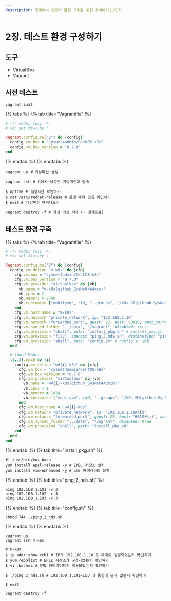```yaml
---
description: 컨테이너 인프라 환경 구축을 위한 쿠버네티스/도커
---
```


# 2장. 테스트 환경 구성하기

## 도구

- VirtualBox
- Vagrant

## 사전 테스트

```shell
vagrant init
```

{% tabs %}
{% tab title="Vagrantfile" %}

```ruby
# -*- mode: ruby -*-
# vi: set ft=ruby :

Vagrant.configure("2") do |config|
  config.vm.box = "sysnet4admin/CentOS-k8s"
  config.vm.box_version = "0.7.0"
end
```

{% endtab %}
{% endtabs %}

```shell
vagrant up # 가상머신 생성

vagrant ssh # 위에서 생성한 가상머신에 접속

$ uptime # 실행시간 확인하기
$ cat /etc/redhat-release # 운영 체제 종류 확인하기
$ exit # 가상머신 빠져나오기

vagrant destroy -f # 가상 머신 삭제 (+ 강제종료)
```

## 테스트 환경 구축

{% tabs %}
{% tab title="Vagrantfile" %}

```ruby
# -*- mode: ruby -*-
# vi: set ft=ruby :

Vagrant.configure("2") do |config|
  config.vm.define "m-k8s" do |cfg|
    cfg.vm.box = "sysnet4admin/CentOS-k8s"
    cfg.vm.box_version = "0.7.0"
    cfg.vm.provider "virtualbox" do |vb|
      vb.name = "m-k8s(github_SysNet4Admin)"
      vb.cpus = 2
      vb.memory = 2048
      vb.customize ["modifyvm", :id, "--groups", "/k8s-SM(github_SysNet4Admin)"]
    end
    cfg.vm.host_name = "m-k8s"
    cfg.vm.network "private_network", ip: "192.168.1.10"
    cfg.vm.network "forwarded_port", guest: 22, host: 60010, auto_correct: true, id: "ssh"
    cfg.vm.synced_folder "../data", "/vagrant", disabled: true
    cfg.vm.provision "shell", path: "install_pkg.sh" # install_pkg.sh 실행
    cfg.vm.provision "file", source: "ping_2_nds.sh", destination: "ping_2_nds.sh" # ping_2_nds.sh 파일을 게스트의 홈 디렉터리(/home/vagrant)로 전달
    cfg.vm.provision "shell", path: "config.sh" # config.sh 실행
  end

  # Added Nodes
  (1..3).each do |i|
    config.vm.define "w#{i}-k8s" do |cfg|
      cfg.vm.box = "sysnet4admin/CentOS-k8s"
      cfg.vm.box_version = "0.7.0"
      cfg.vm.provider "virtualbox" do |vb|
        vb.name = "w#{i}-k8s(github_SysNet4Admin)"
        vb.cpus = 1
        vb.memory = 1024
        vb.customize ["modifyvm", :id, "--groups", "/k8s-SM(github_SysNet4Admin)"]
      end
      cfg.vm.host_name = "w#{i}-k8s"
      cfg.vm.network "private_network", ip: "192.168.1.10#{i}"
      cfg.vm.network "forwarded_port", guest: 22, host: "6010#{i}", auto_correct: true, id: "ssh"
      cfg.vm.synced_folder "../data", "/vagrant", disabled: true
      cfg.vm.provision "shell", path: "install_pkg.sh"
    end
  end
end
```

{% endtab %}
{% tab title="install_pkg.sh" %}

```shell
#! /usr/bin/env bash
yum install epel-release -y # EPEL 저장소 설치
yum install vim-enhanced -y # 코드 하이라이트 설치
```

{% endtab %}
{% tab title="ping_2_nds.sh" %}

```shell
ping 182.168.1.101 -c 3
ping 182.168.1.102 -c 3
ping 182.168.1.103 -c 3
```

{% endtab %}
{% tab title="config.sh" %}

```shell
chmod 744 ./ping_2_nds.sh
```

{% endtab %}
{% endtabs %}

```shell
vagrant up
vagrant ssh m-k8s

# m-k8s
$ ip addr show eth1 # IP가 192.168.1.10 로 제대로 설정되었는지 확인하기
$ yum repolist # EPEL 저장소가 구성되었는지 확인하기
$ vi .bashrc # 문법 하이라이트가 적용되었는지 확인하기

$ ./ping_2_nds.sh # 192.168.1.101~103 과 통신에 문제 없는지 확인하기

$ exit

vagrant destroy -f
```
